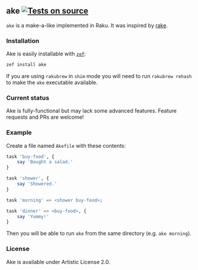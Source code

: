 ## ake [![Tests on source](https://github.com/Raku/ake/actions/workflows/test.yaml/badge.svg)](https://github.com/Raku/ake/actions/workflows/test.yaml)

`ake` is a make-a-like implemented in Raku. It was inspired by
[rake](https://github.com/ruby/rake).


### Installation

Ake is easily installable with [`zef`](https://github.com/ugexe/zef):

```sh
zef install ake
```

If you are using `rakubrew` in `shim` mode you will need to run
`rakubrew rehash` to make the `ake` executable available.


### Current status

Ake is fully-functional but may lack some advanced features. Feature
requests and PRs are welcome!


### Example

Create a file named `Akefile` with these contents:

```raku
task 'buy-food', {
    say 'Bought a salad.'
}

task 'shower', {
    say 'Showered.'
}

task 'morning' => <shower buy-food>;

task 'dinner' => <buy-food>, {
    say 'Yummy!'
}
```

Then you will be able to run `ake` from the same directory
(e.g. `ake morning`).


### License

Ake is available under Artistic License 2.0.
